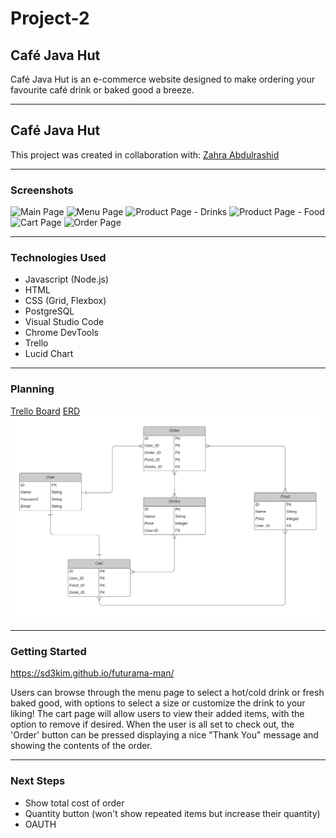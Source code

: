 # Project-2

## **Café Java Hut**

Café Java Hut is an e-commerce website designed to make ordering your favourite café drink or baked good a breeze.

---

## **Café Java Hut**

This project was created in collaboration with:
[Zahra Abdulrashid](https://github.com/zarax7)

---

### **Screenshots**

![Main Page](./img/game-start.png)
![Menu Page](./img/game-win.png)
![Product Page - Drinks](./img/game-lose.png)
![Product Page - Food](./img/game-lose.png)
![Cart Page](./img/game-lose.png)
![Order Page](./img/game-lose.png)

---

### **Technologies Used**

- Javascript (Node.js)
- HTML
- CSS (Grid, Flexbox)
- PostgreSQL
- Visual Studio Code
- Chrome DevTools
- Trello
- Lucid Chart

---

### **Planning**

[Trello Board](https://trello.com/b/i0p0BKKS/cafe-java-hut)
[ERD](https://lucid.app/lucidchart/3bce58a4-37e2-41c4-8abb-6aee2465d48b/edit?invitationId=inv_003b0436-a5b6-4f53-93bd-3dfff426ffe4)
![ERD](./public/images/erd.png)

---

### **Getting Started**

https://sd3kim.github.io/futurama-man/

Users can browse through the menu page to select a hot/cold drink or fresh baked good, with options to select a size or customize the drink to your liking! The cart page will allow users to view their added items, with the option to remove if desired. When the user is all set to check out, the 'Order' button can be pressed displaying a nice "Thank You" message and showing the contents of the order.

---

### **Next Steps**

- Show total cost of order
- Quantity button (won't show repeated items but increase their quantity)
- OAUTH
